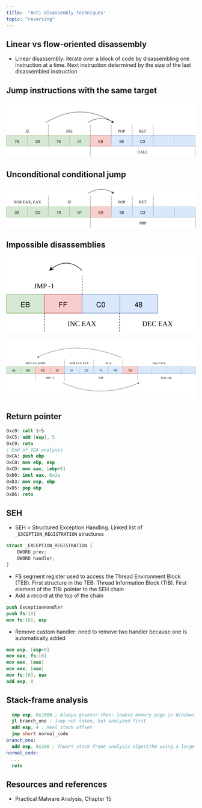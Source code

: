 ```yaml
---
title:  "Anti disassembly techniques"
topic: "reversing"
---
```


## Linear vs flow-oriented disassembly
* Linear disassembly: iterate over a block of code by disassembling one instruction at a time. Next instruction determined by the size of the last disassembled instruction

## Jump instructions with the same target
![jmp-same-target](/assets/jmp-same-target.svg)

## Unconditional conditional jump
![jmp-unconditional-conditional](/assets/jmp-unconditional-conditional.svg)

## Impossible disassemblies
![impossible-disassembly-1](/assets/impossible-disassembly-1.svg)

![impossible-disassembly-2](/assets/impossible-disassembly-2.svg)


## Return pointer
```nasm
0xc0: call $+5
0xC5: add [esp], 5
0xC9: retn
; End of IDA analysis
0xCA: push ebp
0xCB: mov ebp, esp
0xCD: mov eax, [ebp+8]
0xD0: imul eax, 0x2a
0xD3: mov esp, ebp
0xD5: pop ebp
0xD6: retn
```

## SEH
* SEH = Structured Exception Handling. Linked list of `_EXCEPTION_REGISTRATION` structures
```C
struct _EXCEPTION_REGISTRATION {
    DWORD prev;
    DWORD handler;
}
```
* FS segment register used to access the Thread Environment Block (TEB). First structure in the TEB: Thread Information Block (TIB). First element of the TIB: pointer to the SEH chain
* Add a record at the top of the chain
```nasm
push ExceptionHandler
push fs:[0]
mov fs:[0], esp
```
* Remove custom handler: need to remove two handler because one is automatically added
```nasm
mov esp, [esp+8]
mov eax, fs:[0]
mov eax, [eax]
mov eax, [eax]
mov fs:[0], eax
add esp, 8
```

## Stack-frame analysis
```nasm
  cmp esp, 0x1000 ; Always greater-than: lowest memory page in Windows is not used as the stack
  jl branch_one ; Jump not taken, but analyzed first
  add esp, 4 ; Real stack offset
  jmp short normal_code
branch_one:
  add esp, 0x100 ; Thwart stack-frame analysis algorithm using a large offset
normal_code:
  ...
  retn
```

## Resources and references
* Practical Malware Analysis, Chapter 15
